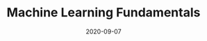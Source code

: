 ---
# ===== Title, summary, and position in the left sidebar =====
linktitle: "ML Fundamentals"
summary: Basic knowledge of Machine Learning.
weight: 100
# =========================================================

# ========== Basic metadata ==========
title: "Machine Learning Fundamentals"
date: 2020-09-07
draft: false
 
authors: 
    - admin
tags: 
    - Machine Learning
    - ML Basics
categories: 
    - Machine Learning
toc: true # Show table of contents
# ====================================

# ========== Advanced metadata ========== 
profile: false  # Show author profile?
reading_time: true # Show estimated reading time?
share: true  # Show social sharing links?
featured: true
comments: true  # Show comments?
disable_comment: false
commentable: true  # Allow visitors to comment? Supported by the Page, Post, and Book content types.
editable: false  # Allow visitors to edit the page? Supported by the Page, Post, and Book content types.

# Optional header image (relative to `assets/media/` folder).
header:
  caption: ""
  image: ""
---
